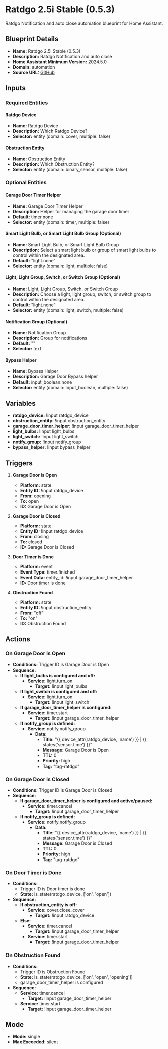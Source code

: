 # Ratdgo 2.5i Stable (0.5.3)

Ratdgo Notification and auto close automation blueprint for Home Assistant.

## Blueprint Details

- **Name:** Ratdgo 2.5i Stable (0.5.3)
- **Description:** Ratdgo Notification and auto close
- **Home Assistant Minimum Version:** 2024.5.0
- **Domain:** automation
- **Source URL:** [GitHub](https://raw.githubusercontent.com/asucrews/ha-blueprints/main/automations/ratgdo_2.5i/ratdgo_2.5i.yaml)

## Inputs

### Required Entities

#### Ratdgo Device

- **Name:** Ratdgo Device
- **Description:** Which Ratdgo Device?
- **Selector:** entity (domain: cover, multiple: false)

#### Obstruction Entity

- **Name:** Obstruction Entity
- **Description:** Which Obstruction Entity?
- **Selector:** entity (domain: binary_sensor, multiple: false)

### Optional Entities

#### Garage Door Timer Helper

- **Name:** Garage Door Timer Helper
- **Description:** Helper for managing the garage door timer
- **Default:** timer.none
- **Selector:** entity (domain: timer, multiple: false)

#### Smart Light Bulb, or Smart Light Bulb Group (Optional)

- **Name:** Smart Light Bulb, or Smart Light Bulb Group
- **Description:** Select a smart light bulb or group of smart light bulbs to control within the designated area.
- **Default:** "light.none"
- **Selector:** entity (domain: light, multiple: false)

#### Light, Light Group, Switch, or Switch Group (Optional)

- **Name:** Light, Light Group, Switch, or Switch Group
- **Description:** Choose a light, light group, switch, or switch group to control within the designated area.
- **Default:** "light.none"
- **Selector:** entity (domain: light, switch, multiple: false)

#### Notification Group (Optional)

- **Name:** Notification Group
- **Description:** Group for notifications
- **Default:** ""
- **Selector:** text

#### Bypass Helper

- **Name:** Bypass Helper
- **Description:** Garage Door Bypass helper
- **Default:** input_boolean.none
- **Selector:** entity (domain: input_boolean, multiple: false)

## Variables

- **ratdgo_device:** !input ratdgo_device
- **obstruction_entity:** !input obstruction_entity
- **garage_door_timer_helper:** !input garage_door_timer_helper
- **light_bulbs:** !input light_bulbs
- **light_switch:** !input light_switch
- **notify_group:** !input notify_group
- **bypass_helper:** !input bypass_helper

## Triggers

1. **Garage Door is Open**
   - **Platform:** state
   - **Entity ID:** !input ratdgo_device
   - **From:** opening
   - **To:** open
   - **ID:** Garage Door is Open

2. **Garage Door is Closed**
   - **Platform:** state
   - **Entity ID:** !input ratdgo_device
   - **From:** closing
   - **To:** closed
   - **ID:** Garage Door is Closed

3. **Door Timer is Done**
   - **Platform:** event
   - **Event Type:** timer.finished
   - **Event Data:** entity_id: !input garage_door_timer_helper
   - **ID:** Door timer is done

4. **Obstruction Found**
   - **Platform:** state
   - **Entity ID:** !input obstruction_entity
   - **From:** "off"
   - **To:** "on"
   - **ID:** Obstruction Found

## Actions

### On Garage Door is Open

- **Conditions:** Trigger ID is Garage Door is Open
- **Sequence:**
  - **If light_bulbs is configured and off:**
    - **Service:** light.turn_on
      - **Target:** !input light_bulbs
  - **If light_switch is configured and off:**
    - **Service:** light.turn_on
      - **Target:** !input light_switch
  - **If garage_door_timer_helper is configured:**
    - **Service:** timer.start
      - **Target:** !input garage_door_timer_helper
  - **If notify_group is defined:**
    - **Service:** notify.notify_group
      - **Data:**
        - **Title:** "{{ device_attr(ratdgo_device, 'name') }} | {{ states('sensor.time') }}"
        - **Message:** Garage Door is Open
        - **TTL:** 0
        - **Priority:** high
        - **Tag:** "tag-ratdgo"

### On Garage Door is Closed

- **Conditions:** Trigger ID is Garage Door is Closed
- **Sequence:**
  - **If garage_door_timer_helper is configured and active/paused:**
    - **Service:** timer.cancel
      - **Target:** !input garage_door_timer_helper
  - **If notify_group is defined:**
    - **Service:** notify.notify_group
      - **Data:**
        - **Title:** "{{ device_attr(ratdgo_device, 'name') }} | {{ states('sensor.time') }}"
        - **Message:** Garage Door is Closed
        - **TTL:** 0
        - **Priority:** high
        - **Tag:** "tag-ratdgo"

### On Door Timer is Done

- **Conditions:**
  - Trigger ID is Door timer is done
  - **State:** is_state(ratdgo_device, ['on', 'open'])
- **Sequence:**
  - **If obstruction_entity is off:**
    - **Service:** cover.close_cover
      - **Target:** !input ratdgo_device
  - **Else:**
    - **Service:** timer.cancel
      - **Target:** !input garage_door_timer_helper
    - **Service:** timer.start
      - **Target:** !input garage_door_timer_helper

### On Obstruction Found

- **Conditions:**
  - Trigger ID is Obstruction Found
  - **State:** is_state(ratdgo_device, ['on', 'open', 'opening'])
  - garage_door_timer_helper is configured
- **Sequence:**
  - **Service:** timer.cancel
    - **Target:** !input garage_door_timer_helper
  - **Service:** timer.start
    - **Target:** !input garage_door_timer_helper

## Mode

- **Mode:** single
- **Max Exceeded:** silent